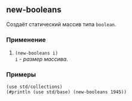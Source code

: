 ## new-booleans
Создаёт статический массив типа `boolean`.

### Применение

1. `(new-booleans i)`<br>
`i` - _размер массива_.

### Примеры

```pihta
(use std/collections)
(#println (use std/base) (new-booleans 1945))
```